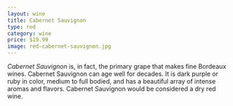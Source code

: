 ```yaml
---
layout: wine
title: Cabernet Sauvignon
type: red
category: wine
price: $19.99
image: red-cabernet-sauvignon.jpg
---
```


*Cabernet Sauvignon* is, in fact, the primary grape that makes fine Bordeaux wines. Cabernet Sauvignon can age well for decades. It is dark purple or ruby in color, medium to full bodied, and has a beautiful array of intense aromas and flavors. Cabernet Sauvignon would be considered a dry red wine.
